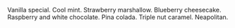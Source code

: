 Vanilla special.
Cool mint.
Strawberry marshallow.
Blueberry cheesecake.
Raspberry and white chocolate.
Pina colada.
Triple nut caramel.
Neapolitan.
